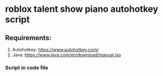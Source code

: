 # roblox talent show piano autohotkey script
## Requirements:

1. Autohotkey: https://www.autohotkey.com/
2. Java: https://www.java.com/en/download/manual.jsp

### Script in code file
